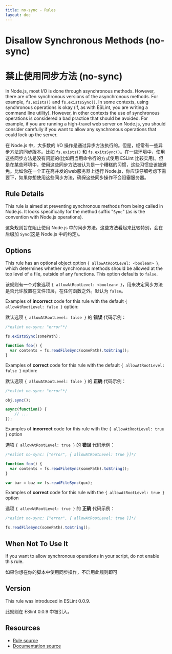 ```yaml
---
title: no-sync - Rules
layout: doc
---
```

<!-- Note: No pull requests accepted for this file. See README.md in the root directory for details. -->

# Disallow Synchronous Methods (no-sync)

# 禁止使用同步方法 (no-sync)

In Node.js, most I/O is done through asynchronous methods. However, there are often synchronous versions of the asynchronous methods. For example, `fs.exists()` and `fs.existsSync()`. In some contexts, using synchronous operations is okay (if, as with ESLint, you are writing a command line utility). However, in other contexts the use of synchronous operations is considered a bad practice that should be avoided. For example, if you are running a high-travel web server on Node.js, you should consider carefully if you want to allow any synchronous operations that could lock up the server.

在 Node.js 中，大多数的 I/O 操作是通过异步方法执行的。但是，经常有一些异步方法的同步版本。比如 `fs.exists()` 和 `fs.exitsSync()`。在一些环境中，使用这些同步方法是没有问题的(比如用当用命令行的方式使用 ESLint 比较实用)。但是在某些环境中，使用这些同步方法被认为是一个糟糕的习惯，这些习惯应该被避免。比如你在一个正在高并发的web服务器上运行 Node.js，你应该仔细考虑下需要下，如果你想使用这些同步方法，确保这些同步操作不会阻塞服务器。

## Rule Details

This rule is aimed at preventing synchronous methods from being called in Node.js. It looks specifically for the method suffix "`Sync`" (as is the convention with Node.js operations).

这条规则旨在阻止使用 Node.js 中的同步方法。这些方法看起来比较特别，会在后缀加 `Sync`(这是 Node.js 中的约定)。

## Options

This rule has an optional object option `{ allowAtRootLevel: <boolean> }`, which determines whether synchronous methods should be allowed at the top level of a file, outside of any functions. This option defaults to `false`.

该规则有一个对象选项 `{ allowAtRootLevel: <boolean> }`，用来决定同步方法是否允许放置在文件顶层，在任何函数之外。默认为 `false`。

Examples of **incorrect** code for this rule with the default `{ allowAtRootLevel: false }` option:

默认选项 `{ allowAtRootLevel: false }` 的 **错误** 代码示例：

```js
/*eslint no-sync: "error"*/

fs.existsSync(somePath);

function foo() {
  var contents = fs.readFileSync(somePath).toString();
}
```

Examples of **correct** code for this rule with the default `{ allowAtRootLevel: false }` option:

默认选项 `{ allowAtRootLevel: false }` 的 **正确** 代码示例：

```js
/*eslint no-sync: "error"*/

obj.sync();

async(function() {
    // ...
});
```

Examples of **incorrect** code for this rule with the `{ allowAtRootLevel: true }` option

选项 `{ allowAtRootLevel: true }` 的 **错误** 代码示例：

```js
/*eslint no-sync: ["error", { allowAtRootLevel: true }]*/

function foo() {
  var contents = fs.readFileSync(somePath).toString();
}

var bar = baz => fs.readFileSync(qux);
```

Examples of **correct** code for this rule with the `{ allowAtRootLevel: true }` option

选项 `{ allowAtRootLevel: true }` 的 **正确** 代码示例：

```js
/*eslint no-sync: ["error", { allowAtRootLevel: true }]*/

fs.readFileSync(somePath).toString();
```

## When Not To Use It

If you want to allow synchronous operations in your script, do not enable this rule.

如果你想在你的脚本中使用同步操作，不启用此规则即可

## Version

This rule was introduced in ESLint 0.0.9.

此规则在 ESlint 0.0.9 中被引入。

## Resources

* [Rule source](https://github.com/eslint/eslint/tree/master/lib/rules/no-sync.js)
* [Documentation source](https://github.com/eslint/eslint/tree/master/docs/rules/no-sync.md)
